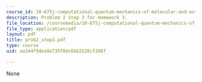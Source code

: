 ```yaml
---
course_id: 10-675j-computational-quantum-mechanics-of-molecular-and-extended-systems-fall-2004
description: Problem 2 Step 3 for Homework 3.
file_location: /coursemedia/10-675j-computational-quantum-mechanics-of-molecular-and-extended-systems-fall-2004/aa344f9dea9a735f8dc6bb2528cf208f_prob2_step3.pdf
file_type: application/pdf
layout: pdf
title: prob2_step3.pdf
type: course
uid: aa344f9dea9a735f8dc6bb2528cf208f

---
```

None